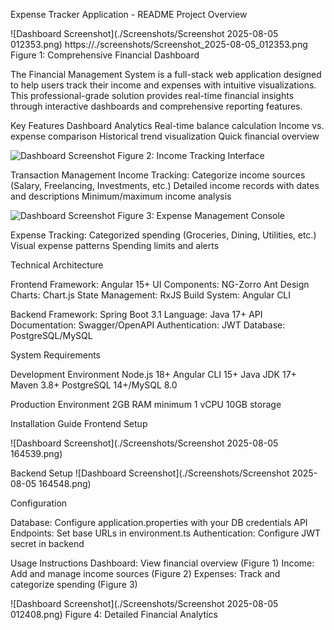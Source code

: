 Expense Tracker Application - README
Project Overview


![Dashboard Screenshot](./Screenshots/Screenshot 2025-08-05 012353.png)
https://./screenshots/Screenshot_2025-08-05_012353.png
Figure 1: Comprehensive Financial Dashboard

The Financial Management System is a full-stack web application designed to help users track their income and expenses with intuitive visualizations.
This professional-grade solution provides real-time financial insights through interactive dashboards and comprehensive reporting features.

Key Features
Dashboard Analytics
Real-time balance calculation
Income vs. expense comparison
Historical trend visualization
Quick financial overview



![Dashboard Screenshot](./Screenshots/Screenshot_2025-08-05_012420.png)
Figure 2: Income Tracking Interface

Transaction Management
Income Tracking:
Categorize income sources (Salary, Freelancing, Investments, etc.)
Detailed income records with dates and descriptions
Minimum/maximum income analysis


![Dashboard Screenshot](./Screenshots/Screenshot_2025-08-05_012430.png)
Figure 3: Expense Management Console

Expense Tracking:
Categorized spending (Groceries, Dining, Utilities, etc.)
Visual expense patterns
Spending limits and alerts

Technical Architecture

Frontend
Framework: Angular 15+
UI Components: NG-Zorro Ant Design
Charts: Chart.js
State Management: RxJS
Build System: Angular CLI

Backend
Framework: Spring Boot 3.1
Language: Java 17+
API Documentation: Swagger/OpenAPI
Authentication: JWT
Database: PostgreSQL/MySQL

System Requirements

Development Environment
Node.js 18+
Angular CLI 15+
Java JDK 17+
Maven 3.8+
PostgreSQL 14+/MySQL 8.0

Production Environment
2GB RAM minimum
1 vCPU
10GB storage

Installation Guide
Frontend Setup

![Dashboard Screenshot](./Screenshots/Screenshot 2025-08-05 164539.png)

Backend Setup
![Dashboard Screenshot](./Screenshots/Screenshot 2025-08-05 164548.png)

Configuration

Database: Configure application.properties with your DB credentials
API Endpoints: Set base URLs in environment.ts
Authentication: Configure JWT secret in backend

Usage Instructions
Dashboard: View financial overview (Figure 1)
Income: Add and manage income sources (Figure 2)
Expenses: Track and categorize spending (Figure 3)


![Dashboard Screenshot](./Screenshots/Screenshot 2025-08-05 012408.png)
Figure 4: Detailed Financial Analytics
